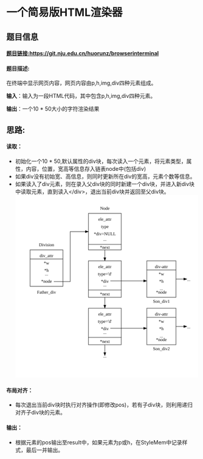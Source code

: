 # 一个简易版HTML渲染器

## 题目信息

#### [题目链接:](https://git.nju.edu.cn/huorunz/browserinterminal)https://git.nju.edu.cn/huorunz/browserinterminal

#### 题目描述:

在终端中显示网页内容，网页内容由p,h,img,div四种元素组成。

**输入**：输入为一段HTML代码，其中包含p,h,img,div四种元素。

**输出**：一个10 * 50大小的字符渲染结果

## 思路:

#### 读取：

- 初始化一个10 * 50,默认属性的div块，每次读入一个元素，将元素类型，属性，内容，位置，宽高等信息存入链表node中(包括div)
- 如果div没有初始宽、高信息，则同时更新所在div的宽高，元素个数等信息。
- 如果读入了div元素，则在录入父div块的同时新建一个div块，并进入新div块中读取元素，直到读入\</div\>，退出当前div块并返回至父div块。
  ![](img/structure.svg)

#### 布局对齐：

- 每次退出当前div块时执行对齐操作(即修改pos)，若有子div块，则利用递归对齐子div块的元素。

#### 输出：

- 根据元素的pos输出至result中，如果元素为p或h，在StyleMem中记录样式，最后一并输出。
